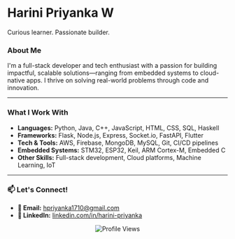 # Harini Priyanka W

Curious learner. Passionate builder.

### About Me

I'm a full-stack developer and tech enthusiast with a passion for building impactful, scalable solutions—ranging from embedded systems to cloud-native apps. I thrive on solving real-world problems through code and innovation.



---
### What I Work With

* **Languages:** Python, Java, C++, JavaScript, HTML, CSS, SQL, Haskell  
* **Frameworks:** Flask, Node.js, Express, Socket.io, FastAPI, Flutter  
* **Tech & Tools:** AWS, Firebase, MongoDB, MySQL, Git, CI/CD pipelines  
* **Embedded Systems:** STM32, ESP32, Keil, ARM Cortex-M, Embedded C  
* **Other Skills:** Full-stack development, Cloud platforms, Machine Learning, IoT


---

### 📫 Let's Connect!

- **📧 Email:** [hpriyanka1710@gmail.com](mailto:hpriyanka1710@gmail.com)  
- **🔗 LinkedIn:** [linkedin.com/in/harini-priyanka](https://linkedin.com/in/harini-priyanka)
<p align="center">
  <img src="https://komarev.com/ghpvc/?username=Prxyankaz&label=Profile%20Views&color=0e75b6&style=flat-square" alt="Profile Views" />
</p>

